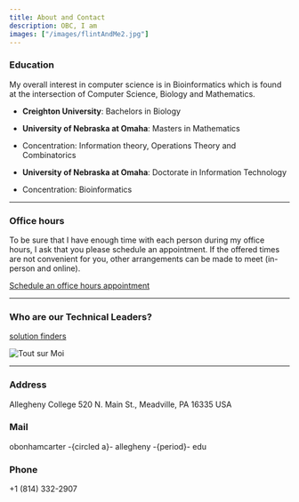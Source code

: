 ```yaml
---
title: About and Contact
description: OBC, I am
images: ["/images/flintAndMe2.jpg"]
---
```



### Education

My overall interest in computer science is in Bioinformatics which is found at the intersection of Computer Science, Biology and Mathematics. 

+ __Creighton University__: Bachelors in Biology

+ __University of Nebraska at Omaha__: Masters in Mathematics

 + Concentration: Information theory, Operations Theory and Combinatorics


+ __University of Nebraska at Omaha__: Doctorate in Information Technology

 + Concentration: Bioinformatics

---

### Office hours

To be sure that I have enough time with each person during my office hours, I ask that you please schedule an appointment. If the offered times are not convenient for you, other arrangements can be made to meet (in-person and online).

[Schedule an office hours appointment](https://calendar.google.com/calendar/u/0/selfsched?sstoken=UUgwUVdYS3FiT0VXfGRlZmF1bHR8NTUwMTVhMzEzZGZkZDQ1MTg0MzdhY2YzNmVkZDJkOWY)


---

### Who are our Technical Leaders?

[solution finders](https://www.cs.allegheny.edu/teaching/technicalleaders/)

![Tout sur Moi](/images/flintAndMe2.jpg)


---

### Address

Allegheny College
520 N. Main St.,
Meadville, PA 16335
USA

### Mail

obonhamcarter -{circled a}- allegheny -{period}- edu

### Phone

+1 (814) 332-2907
